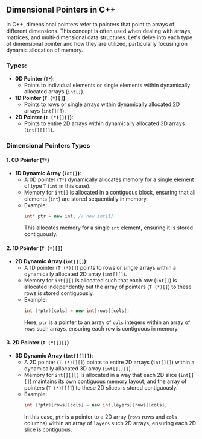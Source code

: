 ## Dimensional Pointers in C++

In C++, dimensional pointers refer to pointers that point to arrays of different dimensions. This concept is often used when dealing with arrays, matrices, and multi-dimensional data structures. Let's delve into each type of dimensional pointer and how they are utilized, particularly focusing on dynamic allocation of memory.

### Types:

- **0D Pointer (`T*`)**:
  - Points to individual elements or single elements within dynamically allocated arrays (`int[]`).
- **1D Pointer (`T (*)[]`)**:
  - Points to rows or single arrays within dynamically allocated 2D arrays (`int[][]`).
- **2D Pointer (`T (*)[][]`)**:
  - Points to entire 2D arrays within dynamically allocated 3D arrays (`int[][][]`).

### Dimensional Pointers Types

#### 1. 0D Pointer (`T*`)

- **1D Dynamic Array (`int[]`)**:
  - A 0D pointer (`T*`) dynamically allocates memory for a single element of type `T` (`int` in this case).
  - Memory for `int[]` is allocated in a contiguous block, ensuring that all elements (`int`) are stored sequentially in memory.
  - Example:
    ```cpp
    int* ptr = new int; // new int[1]
    ```
    This allocates memory for a single `int` element, ensuring it is stored contiguously.

#### 2. 1D Pointer (`T (*)[]`)

- **2D Dynamic Array (`int[][]`)**:
  - A 1D pointer (`T (*)[]`) points to rows or single arrays within a dynamically allocated 2D array (`int[][]`).
  - Memory for `int[][]` is allocated such that each row (`int[]`) is allocated independently but the array of pointers (`T (*)[]`) to these rows is stored contiguously.
  - Example:
    ```cpp
    int (*ptr)[cols] = new int[rows][cols];
    ```
    Here, `ptr` is a pointer to an array of `cols` integers within an array of `rows` such arrays, ensuring each row is contiguous in memory.

#### 3. 2D Pointer (`T (*)[][]`)

- **3D Dynamic Array (`int[][][]`)**:
  - A 2D pointer (`T (*)[][]`) points to entire 2D arrays (`int[][]`) within a dynamically allocated 3D array (`int[][][]`).
  - Memory for `int[][][]` is allocated in a way that each 2D slice (`int[][]`) maintains its own contiguous memory layout, and the array of pointers (`T (*)[][]`) to these 2D slices is stored contiguously.
  - Example:
    ```cpp
    int (*ptr)[rows][cols] = new int[layers][rows][cols];
    ```
    In this case, `ptr` is a pointer to a 2D array (`rows` rows and `cols` columns) within an array of `layers` such 2D arrays, ensuring each 2D slice is contiguous.
